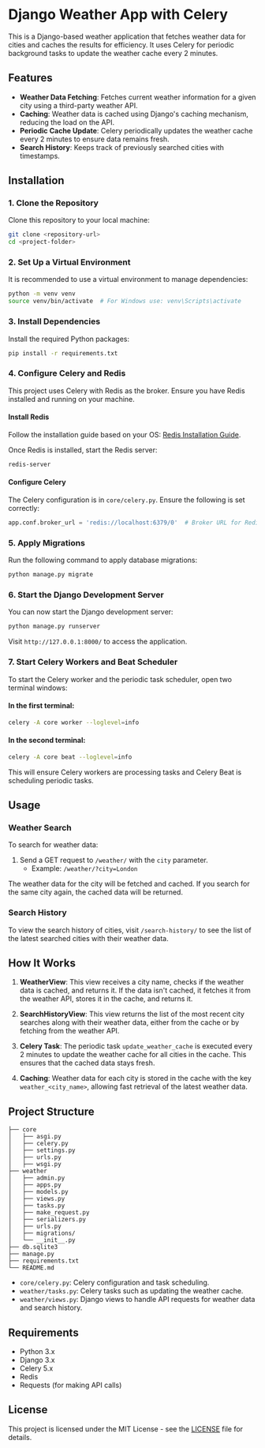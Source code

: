
# Django Weather App with Celery

This is a Django-based weather application that fetches weather data for cities and caches the results for efficiency. It uses Celery for periodic background tasks to update the weather cache every 2 minutes.

## Features
- **Weather Data Fetching**: Fetches current weather information for a given city using a third-party weather API.
- **Caching**: Weather data is cached using Django's caching mechanism, reducing the load on the API.
- **Periodic Cache Update**: Celery periodically updates the weather cache every 2 minutes to ensure data remains fresh.
- **Search History**: Keeps track of previously searched cities with timestamps.

## Installation

### 1. Clone the Repository
Clone this repository to your local machine:

```bash
git clone <repository-url>
cd <project-folder>
```

### 2. Set Up a Virtual Environment
It is recommended to use a virtual environment to manage dependencies:

```bash
python -m venv venv
source venv/bin/activate  # For Windows use: venv\Scripts\activate
```

### 3. Install Dependencies
Install the required Python packages:

```bash
pip install -r requirements.txt
```

### 4. Configure Celery and Redis
This project uses Celery with Redis as the broker. Ensure you have Redis installed and running on your machine.

#### Install Redis
Follow the installation guide based on your OS: [Redis Installation Guide](https://redis.io/docs/getting-started/).

Once Redis is installed, start the Redis server:

```bash
redis-server
```

#### Configure Celery
The Celery configuration is in `core/celery.py`. Ensure the following is set correctly:

```python
app.conf.broker_url = 'redis://localhost:6379/0'  # Broker URL for Redis
```

### 5. Apply Migrations
Run the following command to apply database migrations:

```bash
python manage.py migrate
```

### 6. Start the Django Development Server
You can now start the Django development server:

```bash
python manage.py runserver
```

Visit `http://127.0.0.1:8000/` to access the application.

### 7. Start Celery Workers and Beat Scheduler
To start the Celery worker and the periodic task scheduler, open two terminal windows:

#### In the first terminal:
```bash
celery -A core worker --loglevel=info
```

#### In the second terminal:
```bash
celery -A core beat --loglevel=info
```

This will ensure Celery workers are processing tasks and Celery Beat is scheduling periodic tasks.

## Usage

### Weather Search
To search for weather data:
1. Send a GET request to `/weather/` with the `city` parameter.
   - Example: `/weather/?city=London`

The weather data for the city will be fetched and cached. If you search for the same city again, the cached data will be returned.

### Search History
To view the search history of cities, visit `/search-history/` to see the list of the latest searched cities with their weather data.

## How It Works

1. **WeatherView**: This view receives a city name, checks if the weather data is cached, and returns it. If the data isn't cached, it fetches it from the weather API, stores it in the cache, and returns it.
   
2. **SearchHistoryView**: This view returns the list of the most recent city searches along with their weather data, either from the cache or by fetching from the weather API.

3. **Celery Task**: The periodic task `update_weather_cache` is executed every 2 minutes to update the weather cache for all cities in the cache. This ensures that the cached data stays fresh.

4. **Caching**: Weather data for each city is stored in the cache with the key `weather_<city_name>`, allowing fast retrieval of the latest weather data.

## Project Structure

```
├── core
│   ├── asgi.py
│   ├── celery.py
│   ├── settings.py
│   ├── urls.py
│   ├── wsgi.py
├── weather
│   ├── admin.py
│   ├── apps.py
│   ├── models.py
│   ├── views.py
│   ├── tasks.py
│   ├── make_request.py
│   ├── serializers.py
│   ├── urls.py
│   ├── migrations/
│   └── __init__.py
├── db.sqlite3
├── manage.py
├── requirements.txt
└── README.md
```

- `core/celery.py`: Celery configuration and task scheduling.
- `weather/tasks.py`: Celery tasks such as updating the weather cache.
- `weather/views.py`: Django views to handle API requests for weather data and search history.

## Requirements

- Python 3.x
- Django 3.x
- Celery 5.x
- Redis
- Requests (for making API calls)

## License

This project is licensed under the MIT License - see the [LICENSE](LICENSE) file for details.
